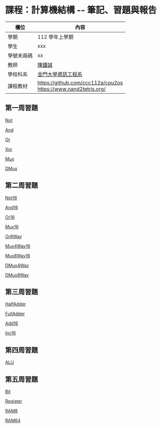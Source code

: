 # 課程：計算機結構 -- 筆記、習題與報告

欄位 | 內容
-----|--------
學期 | 112 學年上學期
學生 |  xxx
學號末兩碼 | xx
教師 | [陳鍾誠](https://www.nqu.edu.tw/educsie/index.php?act=blog&code=list&ids=4)
學校科系 | [金門大學資訊工程系](https://www.nqu.edu.tw/educsie/index.php)
課程教材 | https://github.com/ccc112a/cpu2os <BR/> https://www.nand2tetris.org/

## 第一周習題
[Not](https://github.com/ygvmp1105/_co/blob/master/01/Not.hdl)

[And](https://github.com/ygvmp1105/_co/blob/master/01/And.hdl)

[Or](https://github.com/ygvmp1105/_co/blob/master/01/Or.hdl)

[Xor](https://github.com/ygvmp1105/_co/blob/master/01/Xor.hdl)

[Mux](https://github.com/ygvmp1105/_co/blob/master/01/Mux.hdl)

[DMux](https://github.com/ygvmp1105/_co/blob/master/01/DMux.hdl)

## 第二周習題
[Not16](https://github.com/ygvmp1105/_co/blob/master/01/Not16.hdl)

[And16](https://github.com/ygvmp1105/_co/blob/master/01/And16.hdl)

[Or16](https://github.com/ygvmp1105/_co/blob/master/01/Or16.hdl)

[Mux16](https://github.com/ygvmp1105/_co/blob/master/01/Mux16.hdl)

[Or8Way](https://github.com/ygvmp1105/_co/blob/master/01/Or8Way.hdl)

[Mux4Way16](https://github.com/ygvmp1105/_co/blob/master/01/Mux4Way16.hdl)

[Mux8Way16](https://github.com/ygvmp1105/_co/blob/master/01/Mux8Way16.hdl)

[DMux4Way](https://github.com/ygvmp1105/_co/blob/master/01/DMux4Way.hdl)

[DMux8Way](https://github.com/ygvmp1105/_co/blob/master/01/DMux8Way.hdl)

## 第三周習題
[HalfAdder](https://github.com/ygvmp1105/_co/blob/master/02/HalfAdder.hdl)

[FullAdder](https://github.com/ygvmp1105/_co/blob/master/02/FullAdder.hdl)

[Add16](https://github.com/ygvmp1105/_co/blob/master/02/Add16.hdl)

[Inc16](https://github.com/ygvmp1105/_co/blob/master/02/Inc16.hdl)

## 第四周習題
[ALU](https://github.com/ygvmp1105/_co/blob/master/02/ALU.hdl)

## 第五周習題
[Bit](https://github.com/ygvmp1105/_co/blob/master/03/Bit.hdl)

[Register](https://github.com/ygvmp1105/_co/blob/master/03/Register.hdl)

[RAM8](https://github.com/ygvmp1105/_co/blob/master/03/RAM8.hdl)

[RAM64](https://github.com/ygvmp1105/_co/blob/master/03/RAM64.hdl)
